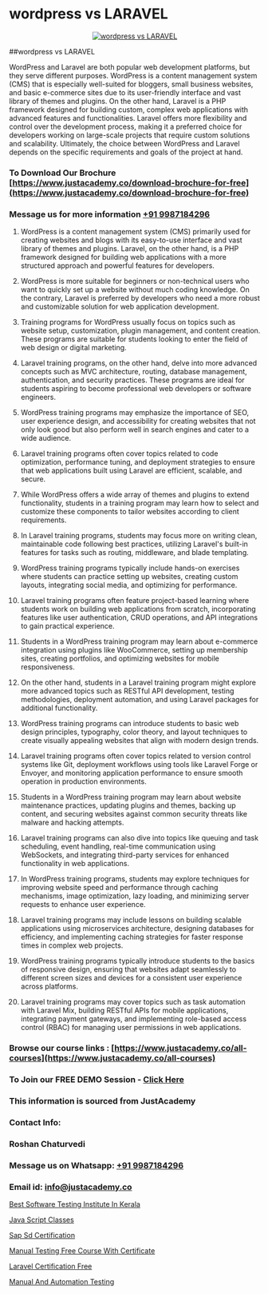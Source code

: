 # wordpress vs LARAVEL

<p align="center">
  <a href="https://justacademy.co/storage2/course_image/1676637388_course_image.webp">
    <img src="https://justacademy.co/course-detail/laravel-training" alt="wordpress vs LARAVEL">
  </a>
</p>
##wordpress vs LARAVEL

WordPress and Laravel are both popular web development platforms, but they serve different purposes. WordPress is a content management system (CMS) that is especially well-suited for bloggers, small business websites, and basic e-commerce sites due to its user-friendly interface and vast library of themes and plugins. On the other hand, Laravel is a PHP framework designed for building custom, complex web applications with advanced features and functionalities. Laravel offers more flexibility and control over the development process, making it a preferred choice for developers working on large-scale projects that require custom solutions and scalability. Ultimately, the choice between WordPress and Laravel depends on the specific requirements and goals of the project at hand.
### To Download Our Brochure [https://www.justacademy.co/download-brochure-for-free](https://www.justacademy.co/download-brochure-for-free)
### Message us for more information [+91 9987184296](https://api.whatsapp.com/send?phone=919987184296)
1) WordPress is a content management system (CMS) primarily used for creating websites and blogs with its easy-to-use interface and vast library of themes and plugins. Laravel, on the other hand, is a PHP framework designed for building web applications with a more structured approach and powerful features for developers.

2) WordPress is more suitable for beginners or non-technical users who want to quickly set up a website without much coding knowledge. On the contrary, Laravel is preferred by developers who need a more robust and customizable solution for web application development.

3) Training programs for WordPress usually focus on topics such as website setup, customization, plugin management, and content creation. These programs are suitable for students looking to enter the field of web design or digital marketing.

4) Laravel training programs, on the other hand, delve into more advanced concepts such as MVC architecture, routing, database management, authentication, and security practices. These programs are ideal for students aspiring to become professional web developers or software engineers.

5) WordPress training programs may emphasize the importance of SEO, user experience design, and accessibility for creating websites that not only look good but also perform well in search engines and cater to a wide audience.

6) Laravel training programs often cover topics related to code optimization, performance tuning, and deployment strategies to ensure that web applications built using Laravel are efficient, scalable, and secure.

7) While WordPress offers a wide array of themes and plugins to extend functionality, students in a training program may learn how to select and customize these components to tailor websites according to client requirements.

8) In Laravel training programs, students may focus more on writing clean, maintainable code following best practices, utilizing Laravel's built-in features for tasks such as routing, middleware, and blade templating.

9) WordPress training programs typically include hands-on exercises where students can practice setting up websites, creating custom layouts, integrating social media, and optimizing for performance.

10) Laravel training programs often feature project-based learning where students work on building web applications from scratch, incorporating features like user authentication, CRUD operations, and API integrations to gain practical experience.

11) Students in a WordPress training program may learn about e-commerce integration using plugins like WooCommerce, setting up membership sites, creating portfolios, and optimizing websites for mobile responsiveness.

12) On the other hand, students in a Laravel training program might explore more advanced topics such as RESTful API development, testing methodologies, deployment automation, and using Laravel packages for additional functionality.

13) WordPress training programs can introduce students to basic web design principles, typography, color theory, and layout techniques to create visually appealing websites that align with modern design trends.

14) Laravel training programs often cover topics related to version control systems like Git, deployment workflows using tools like Laravel Forge or Envoyer, and monitoring application performance to ensure smooth operation in production environments.

15) Students in a WordPress training program may learn about website maintenance practices, updating plugins and themes, backing up content, and securing websites against common security threats like malware and hacking attempts.

16) Laravel training programs can also dive into topics like queuing and task scheduling, event handling, real-time communication using WebSockets, and integrating third-party services for enhanced functionality in web applications.

17) In WordPress training programs, students may explore techniques for improving website speed and performance through caching mechanisms, image optimization, lazy loading, and minimizing server requests to enhance user experience.

18) Laravel training programs may include lessons on building scalable applications using microservices architecture, designing databases for efficiency, and implementing caching strategies for faster response times in complex web projects.

19) WordPress training programs typically introduce students to the basics of responsive design, ensuring that websites adapt seamlessly to different screen sizes and devices for a consistent user experience across platforms.

20) Laravel training programs may cover topics such as task automation with Laravel Mix, building RESTful APIs for mobile applications, integrating payment gateways, and implementing role-based access control (RBAC) for managing user permissions in web applications.

### Browse our course links : [https://www.justacademy.co/all-courses](https://www.justacademy.co/all-courses) 
### To Join our FREE DEMO Session - [Click Here](https://www.justacademy.co/register-for-course-demo)


### This information is sourced from JustAcademy
### Contact Info:
### Roshan Chaturvedi
### Message us on Whatsapp: [+91 9987184296](https://api.whatsapp.com/send?phone=919987184296)
### Email id: [info@justacademy.co](mailto:info@justacademy.co)
                
[Best Software Testing Institute In Kerala](https://www.linkedin.com/pulse/best-software-testing-institute-kerala-justacademy-coimbatore-wqu4e?trackingId=UIci0P5QDv9eeZo1e3GiOg%3D%3D&lipi=urn%3Ali%3Apage%3Ad_flagship3_company_admin%3BQ21fTVlsQ6eRatiOukp9mA%3D%3D)

[Java Script Classes](https://www.linkedin.com/pulse/java-script-classes-justacademy-kolkata-rqlrc?trackingId=OsoBUytZg7WG4GSWIAWqJg%3D%3D&lipi=urn%3Ali%3Apage%3Ad_flagship3_company_admin%3ByyeRPWoaTYWz7zA9HEB%2FBA%3D%3D)

[Sap Sd Certification](https://medium.com/@negishivu99/sap-sd-certification-14a4bb8833b9)

[Manual Testing Free Course With Certificate](https://medium.com/@abhidnya.1068/manual-testing-free-course-with-certificate-9c9e5d7c6b56)

[Laravel Certification Free](https://justacademyin.github.io/justacademy/laravel-certification-free)

[Manual And Automation Testing](https://justacademyin.github.io/justacademy/manual-and-automation-testing)

